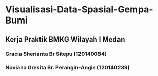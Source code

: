 # Visualisasi-Data-Spasial-Gempa-Bumi
## Kerja Praktik BMKG Wilayah I Medan
### Gracia Sherianta Br Sitepu (120140084)
### Noviana Gresita Br. Perangin-Angin (120140239)

